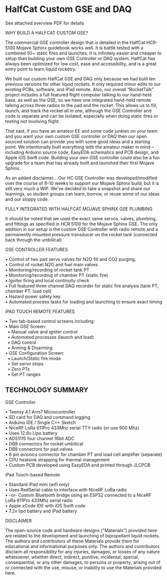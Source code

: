 # HalfCat Custom GSE and DAQ


See attached overview PDF for details
  
  
WHY BUILD A HALFCAT CUSTOM GSE?  
  
The commercial GSE controller design that is detailed in the HalfCat HCR-5100 Mojave Sphinx guidebook works well. It is battle tested with a combined 50+ static fires and launches. It is infinitely easier and cheaper to setup than building your own GSE Controller or DAQ system. HalfCat has always been optimized for low cost, ease and accessibility, and is a great entry point to learn liquid rocketry. 
  
We built our custom HalfCat GSE and DAQ only because we had built ten previous versions for other liquid rockets. It only required minor edits to our existing PCBs, software, and iPad remote. Also, our overall “RocketTalk” project includes a full featured flight computer talking to our hand-held base, as well as the GSE, so we have one integrated hand-held remote talking across three radios to the pad and the rocket. This allows us to fill, launch, and track the rocket all in one, although the GSE Controller and code is separate and can be isolated, especially when doing static fires or testing not involving flight.
  
That said, if you have an amateur EE and some code junkies on your team and you want your own custom GSE controller or DAQ then our open sourced solution can provide you with some good ideas and a starting point. We intentionally built everything with the amateur maker in mind – including Arduino source code, EasyEDA schematics and PCB design, and Apple iOS Swift code. Building your own GSE controller could also be a fun upgrade for a team that has already built and launched their first Mojave Sphinx. 
  
As an added disclaimer… Our HC GSE Controller was developed/modified over the course of 8-10 weeks to support our Mojave Sphinx build, but it is still very much a WIP. We’ve decided to take a snapshot and share our learnings, so student groups can learn, borrow, or reuse some of our ideas and our sloppy code. 
  
FULLY INTEGRATED WITH HALFCAT MOJAVE SPHINX GSE PLUMBING  
  
It should be noted that we used the exact same servos, valves, plumbing, and fittings as specified in HCR 5100 for the Mojave Sphinx GSE. The only addition in our setup is the custom GSE Controller with radio remote and a permanently mounted pressure transducer on the rocket tank (connected back through the umbilical). 
  
GSE CONTROLLER FEATURES  
  
• Control of two pad servo valves for N2O fill and CO2 purging.  
• Control of rocket N2O and fuel main valves  
• Monitoring/recording of rocket tank PT  
• Monitoring/recording of chamber PT (static fire)  
• Igniter firing and local continuity check  
• Full featured three channel DAQ recorder for static fire analysis (tank PT, chamber PT, load cell)  
• Hazard power safety key  
• Automated process tasks for loading and launching to ensure exact timing  
  
iPAD TOUCH REMOTE FEATURES  
  
• Two tab-based control screens including:  
• Main GSE Screen:  
&nbsp;&nbsp;• Manual valve and igniter control  
&nbsp;&nbsp;• Automated processes (launch and load)  
&nbsp;&nbsp;• DAQ control  
&nbsp;&nbsp;• Arming & Disarming  
• GSE Configuration Screen:  
&nbsp;&nbsp;• Launch/Static fire mode  
&nbsp;&nbsp;• Set servo stops  
&nbsp;&nbsp;• Zero PTs  
&nbsp;&nbsp;• Set PT ranges  
   
TECHNOLOGY SUMMARY  
-------------------------------  
  
GSE Controller
  
• Teensy 4.1 Arm7 Microcontroller  
• SD card for DAQ and command logging  
• Arduino IDE / Single C++ Sketch  
• NiceRF LoRa 611Pro 433Mhz serial TTY radio (or use 900 Mhz)  
• Uses 12.6v Lipo battery  
• ADS1115 four channel 16bit ADC  
• DB9 connectors for rocket umbilical  
• DB9 connectors for pad valves  
• 6 pin avionics connector for chamber PT and load cell amplifier (separate)  
• CPU heatsink strapping for thermal management  
• Custom PCB developed using EasyEDA and printed through JLCPCB  
  
iPad Touch-based Remote  
  
• Standard iPad mini (wifi only)  
• Uses RedSerial cable to interface with NiceRF LoRa radio  
• -or- Custom Bluetooth bridge using an ESP32 connected to a NiceRF LoRa 611Pro 433Mhz serial radio  
• Apple xCode IDE with iOS Swift code  
• 7.2v lipo battery and iPad battery  


DISCLAIMER

The open-source code and hardware designs ("Materials") provided here are related to the development and launching of bipropellant liquid rockets. The authors and contributors of these Materials provide them for educational and informational purposes only. The authors and contributors disclaim all responsibility for any injuries, damages, or losses of any nature whatsoever, whether direct, indirect, punitive, incidental, special, consequential, or any other damages, to persons or property, arising out of or connected with the use, misuse, or inability to use the Materials provided here.
